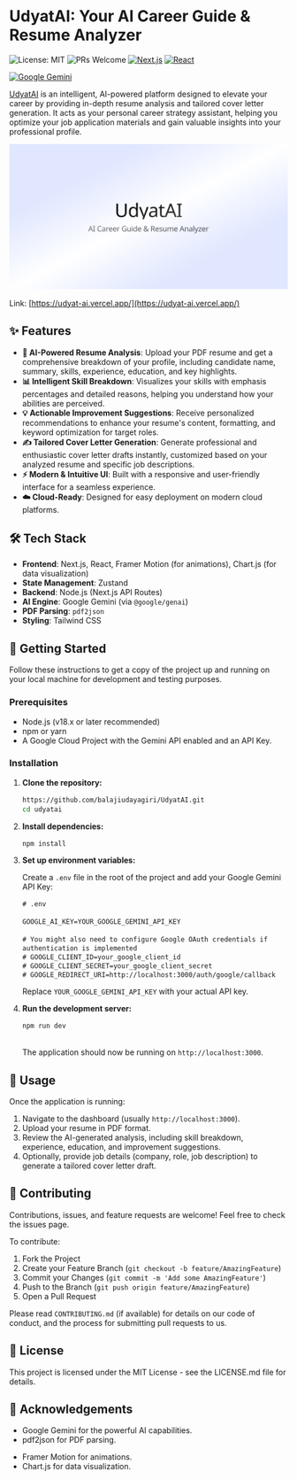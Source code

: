 # UdyatAI: Your AI Career Guide & Resume Analyzer

![License: MIT](https://img.shields.io/badge/License-MIT-yellow.svg)
![PRs Welcome](https://img.shields.io/badge/PRs-welcome-brightgreen.svg)
[![Next.js](https://img.shields.io/badge/Next.js-black?style=for-the-badge&logo=next.js&logoColor=white)](https://nextjs.org/)
[![React](https://img.shields.io/badge/React-20232A?style=for-the-badge&logo=react&logoColor=61DAFB)](https://react.dev/)

<!-- [![Zustand](https://img.shields.io/badge/Zustand-black?style=for-the-badge&logo=zustand&logoColor=white)](https://zustand-demo.pmnd.rs/) -->

[![Google Gemini](https://img.shields.io/badge/Google_Gemini-blue?style=for-the-badge&logo=google&logoColor=white)](https://ai.google.dev/models/gemini)

[UdyatAI](https://udyat-ai.vercel.app/) is an intelligent, AI-powered platform designed to elevate your career by providing in-depth resume analysis and tailored cover letter generation. It acts as your personal career strategy assistant, helping you optimize your job application materials and gain valuable insights into your professional profile.

[![alt text](image.png)](https://udyat-ai.vercel.app/)

Link: [https://udyat-ai.vercel.app/](https://udyat-ai.vercel.app/)

## ✨ Features

- **📄 AI-Powered Resume Analysis**: Upload your PDF resume and get a comprehensive breakdown of your profile, including candidate name, summary, skills, experience, education, and key highlights.
- **📊 Intelligent Skill Breakdown**: Visualizes your skills with emphasis percentages and detailed reasons, helping you understand how your abilities are perceived.
- **💡 Actionable Improvement Suggestions**: Receive personalized recommendations to enhance your resume's content, formatting, and keyword optimization for target roles.
- **✍️ Tailored Cover Letter Generation**: Generate professional and enthusiastic cover letter drafts instantly, customized based on your analyzed resume and specific job descriptions.
- **⚡️ Modern & Intuitive UI**: Built with a responsive and user-friendly interface for a seamless experience.
- **☁️ Cloud-Ready**: Designed for easy deployment on modern cloud platforms.

## 🛠️ Tech Stack

- **Frontend**: Next.js, React, Framer Motion (for animations), Chart.js (for data visualization)
- **State Management**: Zustand
- **Backend**: Node.js (Next.js API Routes)
- **AI Engine**: Google Gemini (via `@google/genai`)
- **PDF Parsing**: `pdf2json`
- **Styling**: Tailwind CSS

## 🚀 Getting Started

Follow these instructions to get a copy of the project up and running on your local machine for development and testing purposes.

### Prerequisites

- Node.js (v18.x or later recommended)
- npm or yarn
- A Google Cloud Project with the Gemini API enabled and an API Key.

### Installation

1.  **Clone the repository:**

    ```sh
    https://github.com/balajiudayagiri/UdyatAI.git
    cd udyatai
    ```

2.  **Install dependencies:**

    ```sh
    npm install

    ```

3.  **Set up environment variables:**

    Create a `.env` file in the root of the project and add your Google Gemini API Key:

    ```env
    # .env

    GOOGLE_AI_KEY=YOUR_GOOGLE_GEMINI_API_KEY

    # You might also need to configure Google OAuth credentials if authentication is implemented
    # GOOGLE_CLIENT_ID=your_google_client_id
    # GOOGLE_CLIENT_SECRET=your_google_client_secret
    # GOOGLE_REDIRECT_URI=http://localhost:3000/auth/google/callback
    ```

    Replace `YOUR_GOOGLE_GEMINI_API_KEY` with your actual API key.

4.  **Run the development server:**

    ```sh
    npm run dev
   
    ```

    The application should now be running on `http://localhost:3000`.

## 📖 Usage

Once the application is running:

1.  Navigate to the dashboard (usually `http://localhost:3000`).
2.  Upload your resume in PDF format.
3.  Review the AI-generated analysis, including skill breakdown, experience, education, and improvement suggestions.
4.  Optionally, provide job details (company, role, job description) to generate a tailored cover letter draft.

## 🤝 Contributing

Contributions, issues, and feature requests are welcome! Feel free to check the issues page.

To contribute:

1.  Fork the Project
2.  Create your Feature Branch (`git checkout -b feature/AmazingFeature`)
3.  Commit your Changes (`git commit -m 'Add some AmazingFeature'`)
4.  Push to the Branch (`git push origin feature/AmazingFeature`)
5.  Open a Pull Request

Please read `CONTRIBUTING.md` (if available) for details on our code of conduct, and the process for submitting pull requests to us.

## 📝 License

This project is licensed under the MIT License - see the LICENSE.md file for details.

## 🙏 Acknowledgements

- Google Gemini for the powerful AI capabilities.
- pdf2json for PDF parsing.
<!-- - Zustand for state management. -->
- Framer Motion for animations.
- Chart.js for data visualization.
